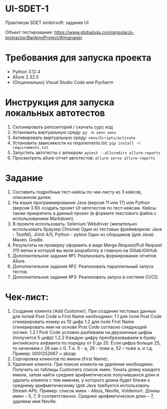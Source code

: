 # UI-SDET-1
Практикум SDET simbirsoft: задание UI

Объект тестирования:
https://www.globalsqa.com/angularJs-protractor/BankingProject/#/manager

# Требования для запуска проекта
  - Python 3.12.4
  - Allure 2.32.0
  - (Опционально) Visual Studio Code или Pycharm

# Инструкция для запуска локальных автотестов
  1. Склонировать репозиторий / скачать сурс код
  3. Установить виртуальную среду: `py -m venv venv`
  4. Активировать виртуальную среду: `venv/Scripts/activate`
  5. Установить зависимости из requirements.txt: `pip install -r requirements.txt`
  6. Запустить автотесты c аллюром: `pytest --alluredirs allure-reports`
  7. Просмотреть allure-отчет автотестов: `allure serve allure-reports`

# Задание
  1. Составить подробные тест-кейсы по чек-листу из 3 кейсов, описанном далее.
  2. На языке программирования Java (версия 11 или 17) или Python (версия 3.10) создать
  проект UI-автотестов по тест-кейсам. Кейсы также прикрепить в данный проект (в формате
  текстового файла с использованием Markdown).
  3. В проекте использовать:
    Selenium Webdriver (желательно использовать браузер Chrome)
    Один из тестовых фреймворков: Java - TestNG, JUnit 4/5, Python - pytest
    Один из сборщиков (для Java): Maven, Gradle.
  4. Результаты на проверку оформить в виде Merge Request/Pull Request (!!!) ветки в которой
вы вели разработку в главную на Gitlab/GitHub
  5. Дополнительное задание №1: Реализовать формирование отчетов Allure.
  6. Дополнительное задание №2: Реализовать параллельный запуск тестов.
  7. Дополнительное задание №3: Реализовать запуск в системе CI/CD.

# Чек-лист:
  1. Создание клиента (Add Customer).
  При создании тестовых данных для полей Post Code и First Name необходимо:
    1.1 для поля Post Code сгенерировать номер из 10 цифр
    1.2 для поля First Name сгенерировать имя на основе Post Code согласно следующей логике:
     1.2.1 Post Code условно разбиваем на двузначные цифры (получится 5 цифр)
     1.2.2 Каждую цифру преобразовываем в букву английского алфавита по порядку от 0 до 25.
      Если цифра больше 25, то начинаем с 26 как с 0. Т.е. 0 - a, 26 - тоже a, 52 – тоже a, и т.д.
      Пример: 0001252667 = abzap
  3. Сортировка клиентов по имени (First Name).
  4. Удаление клиента.
  При поиске клиента на удаление необходимо:
  Получить из таблицы Customers список имен. Узнать длину каждого имени, затем найти среднее
  арифметическое получившихся длин и удалить клиента с тем именем, у которого длина будет ближе
  к среднему арифметическому (для Java требуется использовать Stream API).
  Пример: список имен - Albus, Neville, Voldemort. Длины имен – 5, 7, 9 соответственно.
  Среднее арифметическое длин – 7, удаляем имя Neville.
